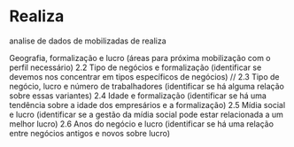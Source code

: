 # Realiza
analise de dados de mobilizadas de realiza

Geografia, formalização e lucro (áreas para próxima mobilização com o perfil necessário)
2.2 Tipo de negócios e formalização (identificar se devemos nos concentrar em tipos específicos de negócios) //
2.3 Tipo de negócio, lucro e número de trabalhadores (identificar se há alguma relação sobre essas variantes)
2.4 Idade e formalização (identificar se há uma tendência sobre a idade dos empresários e a formalização) 
2.5 Mídia social e lucro (identificar se a gestão da mídia social pode estar relacionada a um melhor lucro) 
2.6 Anos do negócio e lucro (identificar se há uma relação entre negócios antigos e novos sobre lucro) 

 
